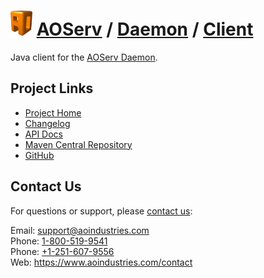 # [<img src="ao-logo.png" alt="AO Logo" width="35" height="40">](https://www.aoindustries.com/) [AOServ](https://www.aoindustries.com/aoserv/) / [Daemon](https://www.aoindustries.com/aoserv/daemon/) / [Client](https://www.aoindustries.com/aoserv/daemon/client/)
Java client for the [AOServ Daemon](https://www.aoindustries.com/aoserv/daemon/).

## Project Links
* [Project Home](https://www.aoindustries.com/aoserv/daemon/client/)
* [Changelog](https://www.aoindustries.com/aoserv/daemon/client/changelog)
* [API Docs](https://www.aoindustries.com/aoserv/daemon/client/apidocs/)
* [Maven Central Repository](https://search.maven.org/#search%7Cgav%7C1%7Cg:%22com.aoindustries%22%20AND%20a:%22aoserv-daemon-client%22)
* [GitHub](https://github.com/aoindustries/aoserv-daemon-client)

## Contact Us
For questions or support, please [contact us](https://www.aoindustries.com/contact):

Email: [support@aoindustries.com](mailto:support@aoindustries.com)  
Phone: [1-800-519-9541](tel:1-800-519-9541)  
Phone: [+1-251-607-9556](tel:+1-251-607-9556)  
Web: https://www.aoindustries.com/contact
